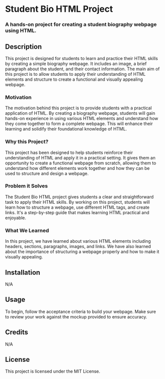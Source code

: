 # Student Bio HTML Project

### A hands-on project for creating a student biography webpage using HTML.

## Description

This project is designed for students to learn and practice their HTML skills by creating a simple biography webpage. It includes an image, a brief paragraph about the student, and their contact information. The main aim of this project is to allow students to apply their understanding of HTML elements and structure to create a functional and visually appealing webpage.

### Motivation

The motivation behind this project is to provide students with a practical application of HTML. By creating a biography webpage, students will gain hands-on experience in using various HTML elements and understand how they come together to form a complete webpage. This will enhance their learning and solidify their foundational knowledge of HTML.

### Why this Project?

This project has been designed to help students reinforce their understanding of HTML and apply it in a practical setting. It gives them an opportunity to create a functional webpage from scratch, allowing them to understand how different elements work together and how they can be used to structure and design a webpage.

### Problem it Solves

The Student Bio HTML project gives students a clear and straightforward task to apply their HTML skills. By working on this project, students will learn how to structure a webpage, use different HTML tags, and create links. It's a step-by-step guide that makes learning HTML practical and enjoyable.

### What We Learned

In this project, we have learned about various HTML elements including headers, sections, paragraphs, images, and links. We have also learned about the importance of structuring a webpage properly and how to make it visually appealing.

## Installation

N/A

## Usage

To begin, follow the acceptance criteria to build your webpage. Make sure to review your work against the mockup provided to ensure accuracy.

## Credits

N/A

## License

This project is licensed under the MIT License.